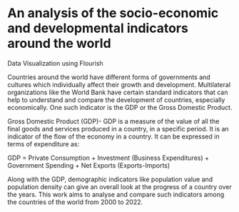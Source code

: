 # An analysis of the socio-economic and developmental indicators around the world
Data Visualization using Flourish

Countries around the world have different forms of governments and cultures which individually affect their growth and development. Multilateral organizations like the World Bank have certain standard indicators that can help to understand and compare the development of countries, especially economically. One such indicator is the GDP or the Gross Domestic Product.


Gross Domestic Product (GDP)- GDP is a measure of the value of all the final goods and services produced in a country, in a specific period. It is an indicator of the flow of the economy in a country. It can be expressed in terms of expenditure as:

GDP = Private Consumption + Investment (Business Expenditures) + Government Spending + Net Exports (Exports-Imports)


Along with the GDP, demographic indicators like population value and population density can give an overall look at the progress of a country over the years. This work aims to analyse and compare such indicators among the countries of the world from 2000 to 2022.
